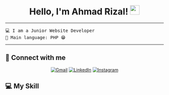 <h1 align="center">
Hello, I'm Ahmad Rizal!
	<a href="https://github.com/rijaalll" target="_self">
		<img src="https://media.giphy.com/media/hvRJCLFzcasrR4ia7z/giphy.gif" width="30">
	</a>
</h1>

<hr>

<pre>
💻 I am a Junior Website Developer
🌟 Main language: PHP 😁
</pre>
<hr>

## 🤝 Connect with me

<p align="center">
	<a href="mailto:rizalajipermana@gmail.com"><img img src="https://img.shields.io/badge/gmail-%23EA4335.svg?style=plastic&logo=gmail&logoColor=white" alt="Gmail"/></a>
	<a href="https://www.facebook.com/profile.php?id=100021684815269"><img src="https://img.shields.io/badge/facebook-%230A66C2.svg?style=plastic&logo=linkedin&logoColor=white" alt="LinkedIn"/></a>
    <a href="https://www.instagram.com/ahmdrizaalll"><img src="https://img.shields.io/badge/Instagram-%23E4405F.svg?style=plastic&logo=instagram&logoColor=white" alt="Instagram"/></a>
</p>

## 💻 My Skill
